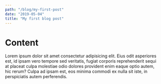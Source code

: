 ```yaml
---
path: "/blog/my-first-post"
date: "2019-05-04"
title: "My first blog post"
---
```


# Content

Lorem ipsum dolor sit amet consectetur adipisicing elit. Eius odit asperiores est, id ipsam vero tempore sed veritatis, fugiat corporis reprehenderit sequi at placeat culpa molestiae odio dolores provident enim eaque optio autem, hic rerum? Culpa ad ipsam est, eos minima commodi ex nulla sit iste, in perspiciatis autem perferendis.
